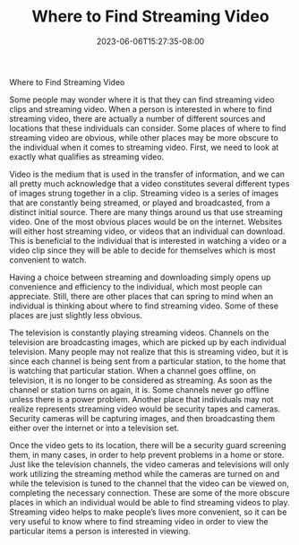 ﻿---
title: "Where to Find Streaming Video"
date: 2023-06-06T15:27:35-08:00
description: "video streaming Tips for Web Success"
featured_image: "/images/video streaming.jpg"
tags: ["video streaming"]
---

Where to Find Streaming Video

Some people may wonder where it is that they can find streaming video clips and streaming video.  When a person is interested in where to find streaming video, there are actually a number of different sources and locations that these individuals can consider.  Some places of where to find streaming video are obvious, while other places may be more obscure to the individual when it comes to streaming video.  First, we need to look at exactly what qualifies as streaming video.

Video is the medium that is used in the transfer of information, and we can all pretty much acknowledge that a video constitutes several different types of images strung together in a clip.  Streaming video is a series of images that are constantly being streamed, or played and broadcasted, from a distinct initial source.  There are many things around us that use streaming video.  One of the most obvious places would be on the internet.  Websites will either host streaming video, or videos that an individual can download.  This is beneficial to the individual that is interested in watching a video or a video clip since they will be able to decide for themselves which is most convenient to watch.

Having a choice between streaming and downloading simply opens up convenience and efficiency to the individual, which most people can appreciate.  Still, there are other places that can spring to mind when an individual is thinking about where to find streaming video.  Some of these places are just slightly less obvious.

The television is constantly playing streaming videos.  Channels on the television are broadcasting images, which are picked up by each individual television.  Many people may not realize that this is streaming video, but it is since each channel is being sent from a particular station, to the home that is watching that particular station.  When a channel goes offline, on television, it is no longer to be considered as streaming.  As soon as the channel or station turns on again, it is.  Some channels never go offline unless there is a power problem.  Another place that individuals may not realize represents streaming video would be security tapes and cameras.  Security cameras will be capturing images, and then broadcasting them either over the internet or into a television set.

Once the video gets to its location, there will be a security guard screening them, in many cases, in order to help prevent problems in a home or store.  Just like the television channels, the video cameras and televisions will only work utilizing the streaming method while the cameras are turned on and while the television is tuned to the channel that the video can be viewed on, completing the necessary connection.  These are some of the more obscure places in which an individual would be able to find streaming videos to play.  Streaming video helps to make people’s lives more convenient, so it can be very useful to know where to find streaming video in order to view the particular items a person is interested in viewing.



